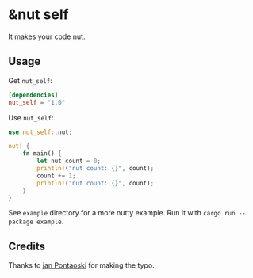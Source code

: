 # &nut self

It makes your code nut.

## Usage

Get `nut_self`:
```toml
[dependencies]
nut_self = "1.0"
```

Use `nut_self`:
```rust
use nut_self::nut;

nut! {
    fn main() {
        let nut count = 0;
        println!("nut count: {}", count);
        count += 1;
        println!("nut count: {}", count);
    }
}
```

See `example` directory for a more nutty example.
Run it with `cargo run --package example`.

## Credits
Thanks to [jan Pontaoski](https://github.com/pontaoski) for making the typo.